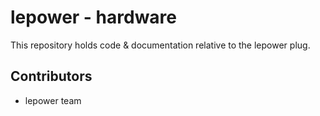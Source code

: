 lepower - hardware
==================


This repository holds code & documentation relative to the lepower plug.



Contributors
------------

- lepower team
